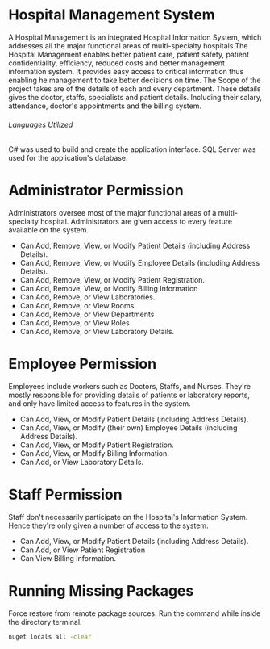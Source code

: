 # Hospital Management System

A Hospital Management is an integrated Hospital Information System, which addresses all the major functional areas of multi-specialty hospitals.The Hospital Management enables better patient care, patient safety, patient confidentiality, efficiency, reduced costs and better management information system. It provides easy access to critical information thus enabling he management to take better decisions on time. The Scope of the project takes are of the details of each and every department. These details gives the doctor, staffs, specialists and patient details. Including their salary, attendance, doctor's appointments and the billing system.
<br>
###### Languages Utilized

C# was used to build and create the application interface. SQL Server was used for the application's database.

# Administrator Permission

Administrators oversee most of the major functional areas of a multi-specialty hospital. Administrators are given access to every feature available on the system.

* Can Add, Remove, View, or Modify Patient Details (including Address Details).
* Can Add, Remove, View, or Modify Employee Details (including Address Details).
* Can Add, Remove, View, or Modify Patient Registration.
* Can Add, Remove, View, or Modify Billing Information
* Can Add, Remove, or View Laboratories.
* Can Add, Remove, or View Rooms.
* Can Add, Remove, or View Departments
* Can Add, Remove, or View Roles
* Can Add, Remove, or View Laboratory Details.

# Employee Permission

Employees include workers such as Doctors, Staffs, and Nurses. They're mostly responsible for providing details of patients or laboratory reports, and only have limited access to features in the system.

* Can Add, View, or Modify Patient Details (including Address Details).
* Can Add, View, or Modify (their own) Employee Details (including Address Details).
* Can Add, View, or Modify Patient Registration.
* Can Add, View, or Modify Billing Information.
* Can Add, or View Laboratory Details.

# Staff Permission

Staff don't necessarily participate on the Hospital's Information System. Hence they're only given a number of access to the system.

* Can Add, View, or Modify Patient Details (including Address Details).
* Can Add, or View Patient Registration
* Can View Billing Information.

# Running Missing Packages

Force restore from remote package sources. Run the command while inside the directory terminal.

```cmd
nuget locals all -clear
```

